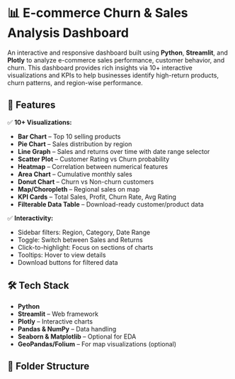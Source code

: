 # 📊 E-commerce Churn & Sales Analysis Dashboard

An interactive and responsive dashboard built using **Python**, **Streamlit**, and **Plotly** to analyze e-commerce sales performance, customer behavior, and churn. This dashboard provides rich insights via 10+ interactive visualizations and KPIs to help businesses identify high-return products, churn patterns, and region-wise performance.

## 🚀 Features

✅ **10+ Visualizations:**
- **Bar Chart** – Top 10 selling products  
- **Pie Chart** – Sales distribution by region  
- **Line Graph** – Sales and returns over time with date range selector  
- **Scatter Plot** – Customer Rating vs Churn probability  
- **Heatmap** – Correlation between numerical features  
- **Area Chart** – Cumulative monthly sales  
- **Donut Chart** – Churn vs Non-churn customers  
- **Map/Choropleth** – Regional sales on map  
- **KPI Cards** – Total Sales, Profit, Churn Rate, Avg Rating  
- **Filterable Data Table** – Download-ready customer/product data  

✅ **Interactivity:**
- Sidebar filters: Region, Category, Date Range  
- Toggle: Switch between Sales and Returns  
- Click-to-highlight: Focus on sections of charts  
- Tooltips: Hover to view details  
- Download buttons for filtered data  

## 🛠️ Tech Stack

- **Python**
- **Streamlit** – Web framework
- **Plotly** – Interactive charts
- **Pandas & NumPy** – Data handling
- **Seaborn & Matplotlib** – Optional for EDA
- **GeoPandas/Folium** – For map visualizations (optional)

## 📁 Folder Structure

